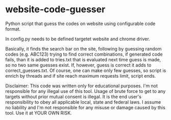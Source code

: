 # website-code-guesser
Python script that guess the codes on website using configurable code format.

In config.py needs to be defined targetet website and chrome driver. 

Basically, it finds the search bar on the site, following by guessing random codes (e.g. ABC123) trying to find correct combinations, if generated code fails, than it is added to tries.txt that is evaluated next time guess is made, so no two same guesses exist. If, however, guess is correct it adds to correct_guesses.txt. Of course, one can make only few guesses, so script is enrich by threads and if site reach maximum requests limit, script ends. 

Disclaimer: This code was written only for educational purposes. I'm not responsible for any illegal use of this tool. Usage of brute force to get to any targets without prior mutual consent is illegal. It is the end user's responsibility to obey all applicable local, state and federal laws. I assume no liability and I'm not responsible for any misuse or damage caused by this tool. Use it at YOUR OWN RISK.


